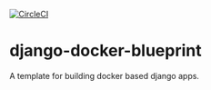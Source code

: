 [![CircleCI](https://circleci.com/gh/MihaiAnton/django-docker-blueprint.svg?style=svg)](https://circleci.com/gh/MihaiAnton/django-docker-blueprint)

# django-docker-blueprint
A template for building docker based django apps.
